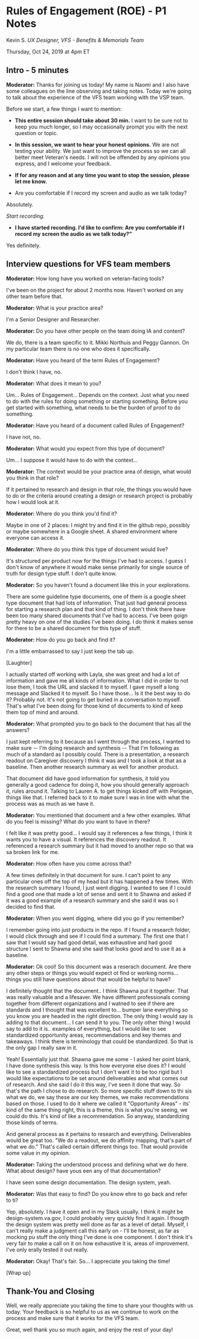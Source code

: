 # Rules of Engagement (ROE) - P1 Notes

Kevin S.
*UX Designer, VFS - Benefits & Memorials Team*

Thursday, Oct 24, 2019 at 4pm ET

## Intro - 5 minutes

**Moderator:** Thanks for joining us today! My name is Naomi and I also have some colleagues on the line observing and taking notes. Today we're going to talk about the experience of the VFS team working with the VSP team.

Before we start, a few things I want to mention:

- **This entire session should take about 30 min.** I want to be sure not to keep you much longer, so I may occasionally prompt you with the next question or topic.

- **In this session, we want to hear your honest opinions.** We are not testing your ability. We just want to improve the process so we can all better meet Veteran's needs. I will not be offended by any opinions you express, and I welcome your feedback.

- **If for any reason and at any time you want to stop the session, please let me know.**

- Are you comfortable if I record my screen and audio as we talk today?

Absolutely.

*Start recording.*

- **I have started recording. I'd like to confirm: Are you comfortable if I record my screen the audio as we talk today?"**

Yes definitely.

## Interview questions for VFS team members

**Moderator:**  How long have you worked on veteran-facing tools?

I've been on the project for about 2 months now. Haven't worked on any other team before that.

**Moderator:**  What is your practice area?

I'm a Senior Designer and Researcher.

**Moderator:**  Do you have other people on the team doing IA and content?

We do, there is a team specific to it. Mikki Northuis and Peggy Gannon. On my particular team there is no one who does it specifically.

**Moderator:**  Have you heard of the term Rules of Engagement? 

I don't think I have, no.

**Moderator:** What does it mean to you?

Um... Rules of Engagement... Depends on the context. Just what you need to do with the rules for doing something or starting something. Before you get started with something, what needs to be the burden of proof to do something.

**Moderator:**  Have you heard of a document called Rules of Engagement? 

I have not, no.

**Moderator:**  What would you expect from this type of document?

Um... I suppose it would have to do with the context...

**Moderator:**  The context would be your practice area of design, what would you think in that role?

If it pertained to research and design in that role, the things you would have to do or the criteria around creating a design or research project is probably how I would look at it.

 **Moderator:** Where do you think you'd find it?

Maybe in one of 2 places: I might try and find it in the github repo, possibly or maybe somewhere in a Google sheet. A shared environment where everyone can access it.

**Moderator:** Where do you think this type of document would live?

It's structured per product now for the things I've had to access. I guess I don't know of anywhere it would make sense primarily for single source of truth for design type stuff. I don't quite know.

**Moderator:** So you haven't found a document like this in your explorations. 

There are some guideline type documents, one of them is a google sheet type document that had lots of information. That just had general process for starting a research plan and that kind of thing. I don't think there have been too many shared documents that I've had to access. I've been goign pretty heavy on one of the studies I've been doing. I do think it makes sense for there to be a shared document for this type of stuff.

**Moderator:** How do you go back and find it?

I'm a little embarrassed to say I just keep the tab up. 

[Laughter]

I actually started off working with Layla, she was great and had a lot of information and gave me all kinds of information. What I did in order to not lose them, I took the URL and slacked it to myself. I gave myself a long message and Slacked it to myself. So I have those... Is it the best way to do it? Probably not. It's not going to get buried in a conversation to myself. That's what I've been doing for those kind of documents to kind of keep them top of mind and around.

**Moderator:** What prompted you to go back to the document that has all the answers?

I just kept referring to it because as I went through the process, I wanted to make sure -- I'm doing research and synthesis -- That I'm following as much of a standard as I possibly could. There is a presentation, a research readout on Caregiver discovery I think it was and I took a look at that as a baseline. Then another research summary as well for another product.

That document did have good information for synthesis, it told you generally a good cadence for doing it, how you should generally approach it, rules around it. Talking to Lauren A. to get things kicked off with Perigean, things like that. I referred back to it to make sure I was in line with what the process was as much as we have it.

**Moderator:** You mentioned that document and a few other examples. What do you feel is missing? What do you want to have in there?

I felt like it was pretty good... I would say it references a few things, I think it wants you to have a visual. It references the discovery readout. It referenced a research summary but it had moved to another repo so that wa sa broken link for me.

**Moderator:** How often have you come across that?

A few times definitely in that document for sure. I can't point to any particular ones off the top of my head but it has happened a few times. With the research summary I found, I just went digging. I wanted to see if I could find a good one that made a lot of sense and sent it to Shawna and asked if it was a good example of a research summary and she said it was so I decided to find that.

**Moderator:** When you went digging, where did you go if you remember?

I remember going into just products in the repo. If I found a research folder, I would click through and see if I could find a summary. The first one that I saw that I would say had good detail, was exhaustive and had good structure I sent to Shawna and she said that looks good and to use it as a baseline.

**Moderator:** Ok cool! So this document was a reserach document. Are there any other steps or things you would expect ot find or working norms... things you still have questions about that would be helpful to have?

I definitely thought that the document.. I think Shawna put it together. That was really valuable and a lifesaver. We have different professionals coming together from different organizations and I watned to see if there are standards and I thought that was excellent to... bumper lane everything so you know you are headed in the right direction. The only thing I would say is adding to that document... I can send it to you. The only other thing I would say to add to it is.. examples of everything, but I would like to see standardized opportunity areas, recommendations and key themes and takeaways. I think there is terminology that could be standardized. So that is the only gap I really saw in it.

Yeah! Essentially just that. Shawna gave me some - I asked her point blank, I have done synthesis this way. Is this how everyone else does it? I would like to see a standardized process but I don't want it to be too rigid but I would like expectations to be set around deliverables and what comes out of research. And she said I do it this way, I've seen it done that way. So that's the path I chose to do research. So more specific stuff  down to thi sis what we do, we say these are our key themes, we make recommendations based on those. I used to do it where we called it "Opportunity Areas" - its' kind of the same thing right, this is a theme, this is what you're seeing, we could do this. It's kind of like a recommendation. So anyway, standardizing those kinds of terms.

And general process as it pertains to research and everything. Deliverables would be great too. "We do a readout, we do affinity mapping, that's part of what we do." That's called certain different things too. That would provide some value in my opinion.

**Moderator:** Taking the understood process and defining what we do here. What about design? have yous een any of that documentation?

I have seen some design documentation. The design system, yeah. 

**Moderator:** Was that easy to find? Do you know ehre to go back and refer to ti?

Yep, absolutely. I have it open and in my Slack usually. I think it might be design-system.va.gov, I could probably very quickly find it again. I thougth the design system was pretty well done as far as a level of detail. Myself, I can't really make a judgment call this early on - I'll be honest, as far as mocking pu stuff the only thing I've done is one component. I don't think it's very fair to make a call on it on how exhaustive it is, areas of improvement. I've only erally tested it out really. 

**Moderator:** Okay! That's fair. So... I appreciate you taking the time! 

[Wrap up]

## Thank-You and Closing

Well, we really appreciate you taking the time to share your thoughts with us today. Your feedback is so helpful to us as we continue to work on the process and make sure that it works for the VFS team.

Great, well thank you so much again, and enjoy the rest of your day!            
